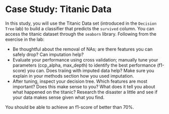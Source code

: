 # Case Study:  Titanic Data

In this study, you will use the Titanic Data set (introduced in the `Decision Tree` lab) to build a classifier that predicts the `survived` column.  You can access the titanic dataset through the `seaborn` library. Following from the exercise in the lab:

- Be thoughtful about the removal of NAs; are there features you can safely drop?  Can imputation help?
- Evaluate your performance using cross validation; manually tune your parameters (ccp_alpha, max_depth) to identify the best performance (f1-score) you can.  Does traiing with imputed data help?  Make sure you explain in your methods section how you used imputation.
- After tuning, inspect your decision tree.  Which features are most important?  Does this make sense to you?  What does it tell you about what happened on the titanic?  Research the disaster a little and see if your data makes sense given what you find.

You should be able to achieve an f1-score of better than 70%.
